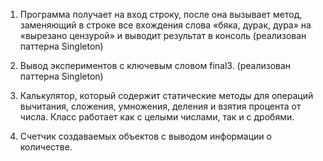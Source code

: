 1.  Программа получает на вход строку, после она вызывает метод, заменяющий в строке все вхождения слова «бяка, дурак, дура» на «вырезано цензурой» и выводит результат в консоль
  (реализован паттерна Singleton)
   
2. Вывод экспериментов с ключевым словом final3.
   (реализован паттерна Singleton)
   
3. Калькулятор, который содержит статические методы для операций вычитания, сложения, умножения, деления и взятия процента от числа. Класс работает как с целыми числами, так и с дробями.
  
4. Счетчик создаваемых объектов с выводом информации о количестве.
